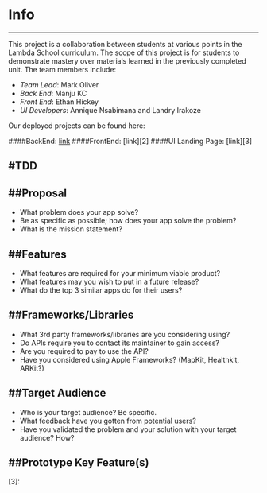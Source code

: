 # Info
----
This project is a collaboration between students at various points in the Lambda School curriculum. The scope of this project is for students to demonstrate mastery over materials learned in the previously completed unit. The team members include:

* _Team Lead_: Mark Oliver
* _Back End_: Manju KC
* _Front End_: Ethan Hickey
* _UI Developers_: Annique Nsabimana and Landry Irakoze

Our deployed projects can be found here:

####BackEnd: [link][1]
####FrontEnd: [link][2]
####UI Landing Page: [link][3]

#TDD
----

##Proposal
----
- What problem does your app solve?
- Be as specific as possible; how does your app solve the problem?
- What is the mission statement?

##Features
----
- What features are required for your minimum viable product?
- What features may you wish to put in a future release?
- What do the top 3 similar apps do for their users?

##Frameworks/Libraries
----
- What 3rd party frameworks/libraries are you considering using?
- Do APIs require you to contact its maintainer to gain access?
- Are you required to pay to use the API?
- Have you considered using Apple Frameworks? (MapKit, Healthkit, ARKit?)

##Target Audience
----
- Who is your target audience? Be specific.
- What feedback have you gotten from potential users?
- Have you validated the problem and your solution with your target audience? How?

##Prototype Key Feature(s)
----
[1]:
[2]:
[3]:
